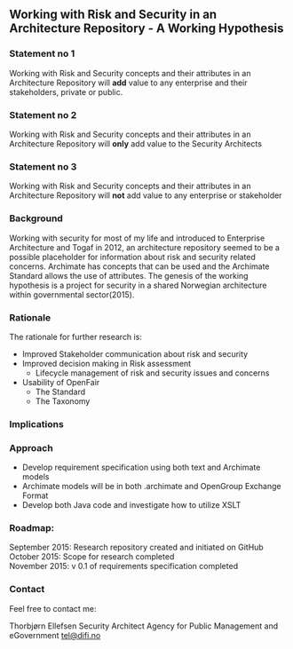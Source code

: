 ## Working with Risk and Security in an Architecture Repository - A Working Hypothesis

### Statement no 1
Working with Risk and Security concepts and their attributes in an Architecture Repository will **add** value to any enterprise and their stakeholders, private or public.

### Statement no 2
Working with Risk and Security concepts and their attributes in an Architecture Repository will **only** add value to the Security Architects

### Statement no 3
Working with Risk and Security concepts and their attributes in an Architecture Repository will **not** add value to any enterprise or stakeholder

### Background
Working with security for most of my life and introduced to Enterprise Architecture and Togaf in 2012, an architecture repository seemed to be a possible placeholder for information about risk and security related concerns.
Archimate has concepts that can be used and the Archimate Standard allows the use of attributes.
The genesis of the working hypothesis is a project for security in a shared Norwegian architecture within governmental sector(2015).

### Rationale
The rationale for further research is:
- Improved Stakeholder communication about risk and security
- Improved decision making in Risk assessment
  - Lifecycle management of risk and security issues and concerns
- Usability of OpenFair
  - The Standard
  - The Taxonomy

### Implications


### Approach
- Develop requirement specification using both text and Archimate models
- Archimate models will be in both .archimate and OpenGroup Exchange Format
- Develop both Java code and investigate how to utilize XSLT

### Roadmap:
September 2015: Research repository created and initiated on GitHub  
October 2015: Scope for research completed  
November 2015: v 0.1 of requirements specification completed  


### Contact
Feel free to contact me:

Thorbjørn Ellefsen
Security Architect
Agency for Public Management and eGovernment
tel@difi.no
